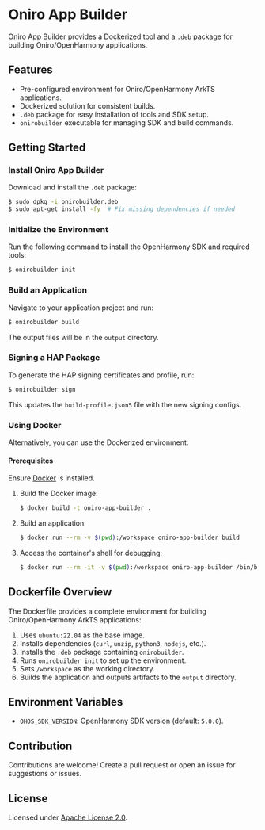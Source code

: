 # Oniro App Builder

Oniro App Builder provides a Dockerized tool and a `.deb` package for building Oniro/OpenHarmony applications.

## Features
- Pre-configured environment for Oniro/OpenHarmony ArkTS applications.
- Dockerized solution for consistent builds.
- `.deb` package for easy installation of tools and SDK setup.
- `onirobuilder` executable for managing SDK and build commands.

## Getting Started

### Install Oniro App Builder
Download and install the `.deb` package:

```bash
$ sudo dpkg -i onirobuilder.deb
$ sudo apt-get install -fy  # Fix missing dependencies if needed
```

### Initialize the Environment
Run the following command to install the OpenHarmony SDK and required tools:

```bash
$ onirobuilder init
```

### Build an Application
Navigate to your application project and run:

```bash
$ onirobuilder build
```

The output files will be in the `output` directory.

### Signing a HAP Package
To generate the HAP signing certificates and profile, run:

```bash
$ onirobuilder sign
```

This updates the `build-profile.json5` file with the new signing configs.

### Using Docker
Alternatively, you can use the Dockerized environment:

#### Prerequisites
Ensure [Docker](https://docs.docker.com/get-docker/) is installed.

1. Build the Docker image:

    ```bash
    $ docker build -t oniro-app-builder .
    ```

2. Build an application:

    ```bash
    $ docker run --rm -v $(pwd):/workspace oniro-app-builder build
    ```

3. Access the container's shell for debugging:

    ```bash
    $ docker run --rm -it -v $(pwd):/workspace oniro-app-builder /bin/bash
    ```

## Dockerfile Overview
The Dockerfile provides a complete environment for building Oniro/OpenHarmony ArkTS applications:
1. Uses `ubuntu:22.04` as the base image.
2. Installs dependencies (`curl`, `unzip`, `python3`, `nodejs`, etc.).
3. Installs the `.deb` package containing `onirobuilder`.
4. Runs `onirobuilder init` to set up the environment.
5. Sets `/workspace` as the working directory.
6. Builds the application and outputs artifacts to the `output` directory.

## Environment Variables
- `OHOS_SDK_VERSION`: OpenHarmony SDK version (default: `5.0.0`).

## Contribution
Contributions are welcome! Create a pull request or open an issue for suggestions or issues.

## License
Licensed under [Apache License 2.0](LICENSE).
